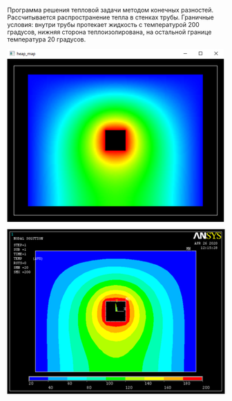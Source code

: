 Программа решения тепловой задачи методом конечных разностей.  Рассчитывается распространение тепла в стенках трубы. Граничные условия: внутри трубы протекает жидкость с температурой 200 градусов, нижняя сторона теплоизолирована, на остальной границе температура 20 градусов.

![heap_map](https://github.com/vaant64/examples/blob/main/heap_map/results/heap_map.png)

![heap_map](https://github.com/vaant64/examples/blob/main/heap_map/results/heap_map_ansys.png)
